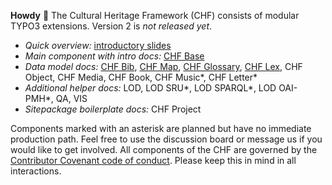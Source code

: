 **Howdy** 👋 The Cultural Heritage Framework (CHF) consists of modular TYPO3 extensions. Version 2 is *not released yet*.

- *Quick overview:* [introductory slides](#)
- *Main component with intro docs:* [CHF Base](#)
- *Data model docs:* [CHF Bib](#), [CHF Map](#), [CHF Glossary](#), [CHF Lex](#), CHF Object, CHF Media, CHF Book, CHF Music*, CHF Letter*
- *Additional helper docs:* LOD, LOD SRU*, LOD SPARQL*, LOD OAI-PMH*, QA, VIS
- *Sitepackage boilerplate docs:* CHF Project

Components marked with an asterisk are planned but have no immediate production path. Feel free to use the discussion board or message us if you would like to get involved. All components of the CHF are governed by the [Contributor Covenant code of conduct](https://github.com/digicademy-chf/.github/blob/main/CODE_OF_CONDUCT.md). Please keep this in mind in all interactions.

